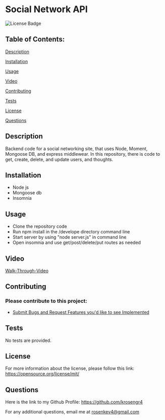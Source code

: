 # Social Network API  
 
![License Badge](https://img.shields.io/badge/License-MIT-blue.svg)

## Table of Contents: 
[Description](#description) 

[Installation](#installation) 

[Usage](#usage) 

[Video](#video)

[Contributing](#contributing) 

[Tests](#tests) 

[License](#license) 

[Questions](#questions) 


## Description
Backend code for a social networking site,  that uses Node, Moment, Mongoose DB, and express middlewear. In this repository, there is code to get, create, delete, and update users, and thoughts. 

## Installation
- Node js
- Mongoose db
- Insomnia


## Usage
- Clone the repository code 
- Run npm install in the /develope directory command line
- Start server by using "node server.js" in command line
- Open insomnia and use get/post/delete/put routes as needed

## Video
[Walk-Through-Video](https://drive.google.com/file/d/1QeR7rcEWKtQoA6J1_fruWPexF-MZHEKl/view)
## Contributing

### Please contribute to this project:
- [Submit Bugs and Request Features you'd like to see Implemented](https://github.com/krosengr4/Social-NetworkAPI/issues)

## Tests
No tests are provided.

## License
For more information about the license, please follow this link: https://opensource.org/license/mit/

## Questions
Here is the link to my Github Profile: https://github.com/krosengr4 

For any additional questions, email me at rosenkev4@gmail.com